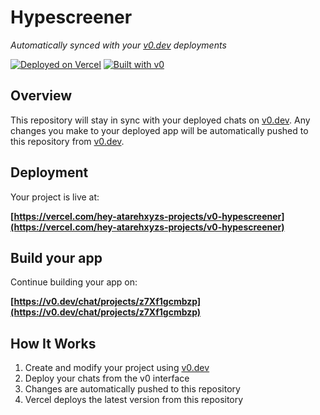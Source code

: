 # Hypescreener

*Automatically synced with your [v0.dev](https://v0.dev) deployments*

[![Deployed on Vercel](https://img.shields.io/badge/Deployed%20on-Vercel-black?style=for-the-badge&logo=vercel)](https://vercel.com/hey-atarehxyzs-projects/v0-hypescreener)
[![Built with v0](https://img.shields.io/badge/Built%20with-v0.dev-black?style=for-the-badge)](https://v0.dev/chat/projects/z7Xf1gcmbzp)

## Overview

This repository will stay in sync with your deployed chats on [v0.dev](https://v0.dev).
Any changes you make to your deployed app will be automatically pushed to this repository from [v0.dev](https://v0.dev).

## Deployment

Your project is live at:

**[https://vercel.com/hey-atarehxyzs-projects/v0-hypescreener](https://vercel.com/hey-atarehxyzs-projects/v0-hypescreener)**

## Build your app

Continue building your app on:

**[https://v0.dev/chat/projects/z7Xf1gcmbzp](https://v0.dev/chat/projects/z7Xf1gcmbzp)**

## How It Works

1. Create and modify your project using [v0.dev](https://v0.dev)
2. Deploy your chats from the v0 interface
3. Changes are automatically pushed to this repository
4. Vercel deploys the latest version from this repository